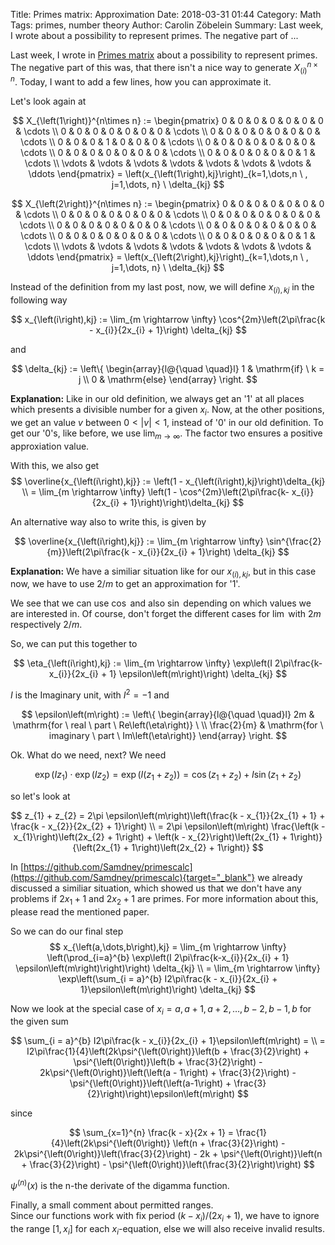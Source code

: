 Title:      Primes matrix: Approximation
Date:       2018-03-31 01:44
Category:   Math
Tags:       primes, number theory
Author:     Carolin Zöbelein
Summary:    Last week, I wrote about a possibility to represent primes. The negative part of ... 

Last week, I wrote in [Primes matrix](https://samdney.github.io/2018/03/primes-matrix.html) about a possibility to represent primes. The negative part of this was, that there isn't a nice way to generate $X_{\left(i\right)}^{n\times n}$. Today, I want to add a few lines, how you can approximate it.  

Let's look again at 

$$
X_{\left(1\right)}^{n\times n} :=
\begin{pmatrix}
0 & 0 & 0 & 0 & 0 & 0 & 0 & \cdots \\
0 & 0 & 0 & 0 & 0 & 0 & 0 & \cdots \\
0 & 0 & 0 & 0 & 0 & 0 & 0 & \cdots \\
0 & 0 & 0 & 1 & 0 & 0 & 0 & \cdots \\
0 & 0 & 0 & 0 & 0 & 0 & 0 & \cdots \\
0 & 0 & 0 & 0 & 0 & 0 & 0 & \cdots \\
0 & 0 & 0 & 0 & 0 & 0 & 1 & \cdots \\
\vdots & \vdots & \vdots & \vdots & \vdots & \vdots & \vdots & \ddots
\end{pmatrix}
= \left(x_{\left(1\right),kj}\right)_{k=1,\dots,n \ , j=1,\dots, n} \  \delta_{kj}
$$

$$
X_{\left(2\right)}^{n\times n} :=
\begin{pmatrix}
0 & 0 & 0 & 0 & 0 & 0 & 0 & \cdots \\
0 & 0 & 0 & 0 & 0 & 0 & 0 & \cdots  \\
0 & 0 & 0 & 0 & 0 & 0 & 0 & \cdots \\
0 & 0 & 0 & 0 & 0 & 0 & 0 & \cdots \\
0 & 0 & 0 & 0 & 0 & 0 & 0 & \cdots \\
0 & 0 & 0 & 0 & 0 & 0 & 0 & \cdots \\
0 & 0 & 0 & 0 & 0 & 0 & 1 & \cdots \\
\vdots & \vdots & \vdots & \vdots & \vdots & \vdots & \vdots & \ddots
\end{pmatrix}
= \left(x_{\left(2\right),kj}\right)_{k=1,\dots,n \ , j=1,\dots, n} \  \delta_{kj}
$$

Instead of the definition from my last post, now, we will define
$x_{\left(i\right),kj}$ in the following way

$$
    x_{\left(i\right),kj} := \lim_{m \rightarrow \infty} \cos^{2m}\left(2\pi\frac{k - x_{i}}{2x_{i} + 1}\right) \delta_{kj} 
$$

and

$$
\delta_{kj} := \left\{
	\begin{array}{l@{\quad \quad}l}
	1 & \mathrm{if} \ k = j \\
	0 & \mathrm{else}
	\end{array}
\right.
$$

**Explanation:** Like in our old definition, we always get an '1' at all places
which presents a divisible number for a given $x_{i}$. Now, at the other
positions, we get an value $v$ between $0 < |v| < 1$, instead of '0' in our old
definition. To get our '0's, like before, we use $\lim_{m \rightarrow \infty}$.
The factor two ensures a positive approxiation value.  

With this, we also get
$$
    \overline{x_{\left(i\right),kj}} := \left(1 - x_{\left(i\right),kj}\right)\delta_{kj} \\
    = \lim_{m \rightarrow \infty} \left(1 - \cos^{2m}\left(2\pi\frac{k- x_{i}}{2x_{i} + 1}\right)\right)\delta_{kj}  
$$

An alternative way also to write this, is given by

$$
    \overline{x_{\left(i\right),kj}} := \lim_{m \rightarrow \infty} \sin^{\frac{2}{m}}\left(2\pi\frac{k - x_{i}}{2x_{i} + 1}\right) \delta_{kj}
$$

**Explanation:** We have a similiar situation like for our
$x_{\left(i\right),kj}$, but in this case now, we have to use $2/m$ to get an
approximation for '1'.  

We see that we can use $\cos$ and also $\sin$ depending on which values we
are interested in. Of course, don't forget the different cases for $\lim$ with
$2m$ respectively $2/m$.  

So, we can put this together to

$$
    \eta_{\left(i\right),kj}  := \lim_{m \rightarrow \infty} \exp\left(I 2\pi\frac{k-x_{i}}{2x_{i} + 1} \epsilon\left(m\right)\right) \delta_{kj}
$$

$I$ is the Imaginary unit, with $I^{2} = -1$ and

$$
\epsilon\left(m\right) := \left\{
	\begin{array}{l@{\quad \quad}l}
	2m & \mathrm{for \ real \ part \ Re\left(\eta\right)} \  \\
	\frac{2}{m} & \mathrm{for \ imaginary \ part \ Im\left(\eta\right)}
	\end{array}
\right.
$$

Ok. What do we need, next? We need

$$
    \exp\left(Iz_{1}\right) \cdot \exp\left(Iz_{2}\right) = \exp\left(I\left(z_{1} + z_{2}\right)\right)  = \cos\left(z_{1} + z_{2}\right) + I\sin\left(z_{1} + z_{2}\right)
$$

so let's look at 

$$
    z_{1} + z_{2} = 2\pi \epsilon\left(m\right)\left(\frac{k - x_{1}}{2x_{1} + 1} + \frac{k - x_{2}}{2x_{2} + 1}\right) \\
    = 2\pi \epsilon\left(m\right) \frac{\left(k - x_{1}\right)\left(2x_{2} + 1\right) + \left(k - x_{2}\right)\left(2x_{1} + 1\right)}{\left(2x_{1} + 1\right)\left(2x_{2} + 1\right)}
$$

In [https://github.com/Samdney/primescalc](https://github.com/Samdney/primescalc){target="_blank"} we already discussed a similiar situation, which showed us that we don't have any problems if $2x_{1} + 1$ and $2x_{2} + 1$ are primes. For more information about this, please read the mentioned paper.  

So we can do our final step
$$
    x_{\left(a,\dots,b\right),kj} = \lim_{m \rightarrow \infty} \left(\prod_{i=a}^{b} \exp\left(I 2\pi\frac{k-x_{i}}{2x_{i} + 1} \epsilon\left(m\right)\right)\right) \delta_{kj} \\
    = \lim_{m \rightarrow \infty} \exp\left(\sum_{i = a}^{b} I2\pi\frac{k - x_{i}}{2x_{i} + 1}\epsilon\left(m\right)\right) \delta_{kj}
$$

Now we look at the special case of $x_{i} = a, a+1, a+2, \dots, b-2, b-1,b$
for the given sum

$$
  \sum_{i = a}^{b} I2\pi\frac{k - x_{i}}{2x_{i} + 1}\epsilon\left(m\right) = \\
  = I2\pi\frac{1}{4}\left(2k\psi^{\left(0\right)}\left(b + \frac{3}{2}\right) + \psi^{\left(0\right)}\left(b + \frac{3}{2}\right) - 2k\psi^{\left(0\right)}\left(\left(a - 1\right) + \frac{3}{2}\right) - \psi^{\left(0\right)}\left(\left(a-1\right) + \frac{3}{2}\right)\right)\epsilon\left(m\right)   
$$

since

$$
    \sum_{x=1}^{n} \frac{k - x}{2x + 1} =
    \frac{1}{4}\left(2k\psi^{\left(0\right)} \left(n + \frac{3}{2}\right) -
    2k\psi^{\left(0\right)}\left(\frac{3}{2}\right) - 2k + \psi^{\left(0\right)}\left(n + \frac{3}{2}\right) - \psi^{\left(0\right)}\left(\frac{3}{2}\right)\right) 
$$

$\psi^{\left(n\right)}\left(x\right)$ is the n-the derivate of the digamma
function.  

Finally, a small comment about permitted ranges.  
Since our functions work with fix period $(k - x_{i})/(2x_{i} + 1)$, we have to
ignore the range $[1,x_{i}]$ for each $x_{i}$-equation, else we will also
receive invalid results.
